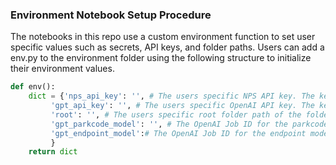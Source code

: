 ### Environment Notebook Setup Procedure

The notebooks in this repo use a custom environment function to set user specific values such as secrets, API keys, and folder paths. Users can add a env.py to the environment folder using the following structure to initialize their environment values.

```python
def env():
	dict = {'nps_api_key': '', # The users specific NPS API key. The key can be requested 	  here: https://www.nps.gov/subjects/developer/get-started.htm
		 'gpt_api_key': '', # The users specific OpenAI API key. The key can be requested here:
		 'root': '', # The users specific root folder path of the folder containing the synthetic_data.csv. Example: "C:\\Users\\[INSERT USER]\\Documents\\MADS 2021\\Capstone\\MADS_Capstone\Data_API\\"
		 'gpt_parkcode_model': '', # The OpenAI Job ID for the parkcode model fine tuned using the GPT Model notebooks.
		 'gpt_endpoint_model':# The OpenAI Job ID for the endpoint model fine tuned using the GPT Model notebooks.
		 }
	return dict
